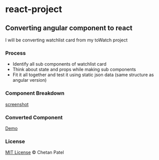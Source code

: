 # react-project
## Converting angular component to react
I will be converting watchlist card from my toWatch project

### Process
- Identify all sub components of watchlist card
- Think about state and props while making sub components
- Fit it all together and test it using static json data (same structure as angular version)

### Component Breakdown
[screenshot](https://github.com/ChetanPate1/react-project/blob/master/component-breakdown.png)

### Converted Component
[Demo](https://chetanpate1.github.io/react-project/)

### License
[MIT License](https://github.com/ChetanPate1/react-project/blob/master/LICENCE)
© Chetan Patel
